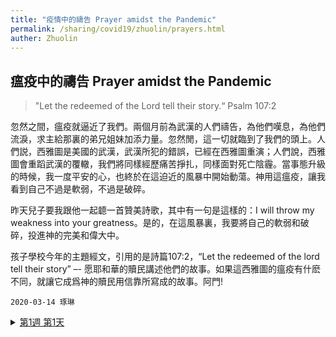```yaml
---
title: "疫情中的禱告 Prayer amidst the Pandemic"
permalink: /sharing/covid19/zhuolin/prayers.html
auther: Zhuolin
---
```

## 瘟疫中的禱告 Prayer amidst the Pandemic  

>"Let the redeemed of the Lord tell their story.“ Psalm 107:2  

忽然之間，瘟疫就逼近了我們。兩個月前為武漢的人們禱告，為他們嘆息，為他們流淚，求主給那裏的弟兄姐妹加添力量。忽然閒，這一切就臨到了我們的頭上。人們説，西雅圖是美國的武漢，武漢所犯的錯誤，已經在西雅圖重演；人們說，西雅圖會重蹈武漢的覆轍，我們將同樣經歷痛苦掙扎，同樣面對死亡陰霾。當事態升級的時候，我一度平安的心，也終於在這迫近的風暴中開始動蕩。神用這瘟疫，讓我看到自己不過是軟弱，不過是破碎。  

昨天兒子要我跟他一起聼一首贊美詩歌，其中有一句是這樣的：I will throw my weakness into your greatness。是的，在這風暴裏，我要將自己的軟弱和破碎，投進神的完美和偉大中。  

孩子學校今年的主題經文，引用的是詩篇107:2，“Let the redeemed of the lord tell their story” –- 愿耶和華的贖民講述他們的故事。如果這西雅圖的瘟疫有什麽不同，就讓它成爲神的贖民用信靠所寫成的故事。阿門!

`2020-03-14 琢琳`

<details><summary><a href="https://bibleplan.github.io/sharing/covid19/zhuolin/week1prayers.html">第1週 第1天</a></summary>
   <a href="https://bibleplan.github.io/sharing/covid19/zhuolin/wk1-day1-prayers.html">第1天</a><br/>
   <a href="https://bibleplan.github.io/sharing/covid19/zhuolin/wk1-day2-prayers.html">第2天</a><br/>
   <a href="https://bibleplan.github.io/sharing/covid19/zhuolin/wk1-day3-prayers.html">第3天</a><br/>
   <a href="https://bibleplan.github.io/sharing/covid19/zhuolin/wk1-day4-prayers.html">第4天</a><br/>
   <a href="https://bibleplan.github.io/sharing/covid19/zhuolin/wk1-day5-prayers.html">第5天</a><br/>
   <a href="https://bibleplan.github.io/sharing/covid19/zhuolin/wk1-day6-prayers.html">第6天</a>
</details>
